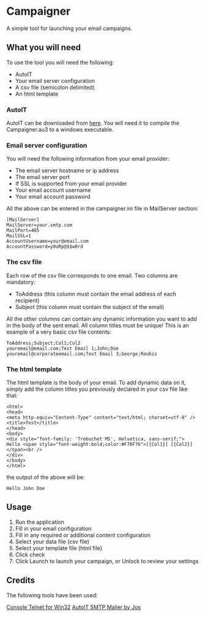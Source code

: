 # Campaigner
A simple tool for launching your email campaigns.

## What you will need
To use the tool you will need the following:
* AutoIT
* Your email server configuration
* A csv file (semicolon delimited)
* An html template

### AutoIT
AutoIT can be downloaded from [here](https://www.autoitscript.com/site/).
You will need it to compile the Campaigner.au3 to a windows executable.

### Email server configuration
You will need the following information from your email provider:
* The email server hostname or ip address
* The email server port
* If SSL is supported from your email provider
* Your email account username
* Your email account password

All the above can be entered in the campaigner.ini file in MailServer section:

```
[MailServer]
MailServer=your.smtp.com
MailPort=465
MailSSL=1
AccountUsername=your@email.com
AccountPassword=y0uRp@$$w0rd
```

### The csv file
Each row of the csv file corresponds to one email.
Two columns are mandatory:
* ToAddress (this column must contain the email address of each recipient)
* Subject (this column must contain the subject of the email)

All the other columns can contain any dynamic information you want to add in the body of the sent email.
All column titles must be unique!
This is an example of a very basic csv file contents:

```
ToAddress;Subject;Col1;Col2
youremail@email.com;Test Email 1;John;Doe
youremail@corporateemail.com;Test Email 3;George;Roubis
```

### The html template
The html template is the body of your email. To add dynamic data on it, simply add the column titles you previously declared in your csv file like that:

```
<html>
<head>
<meta http-equiv="Content-Type" content="text/html; charset=utf-8" />
<title>Test</title>
</head>
<body>
<div style="font-family: 'Trebuchet MS', Helvetica, sans-serif;">
Hello <span style="font-weight:bold;color:#F76F76">[{Col1}] [{Col2}]</span><br />
</div>
</body>
</html>
```

the output of the above will be:

```
Hello John Doe
```

## Usage
1. Run the application
2. Fill in your email configuration
3. Fill in any required or additional content configuration
4. Select your data file (csv file)
5. Select your template file (html file)
6. Click check
7. Click Launch to launch your campaign, or Unlock to review your settings

## Credits
The following tools have been used:

[Console Telnet for Win32](http://consoletelnet.sourceforge.net/)
[AutoIT SMTP Mailer by Jos](https://www.autoitscript.com/forum/topic/23860-smtp-mailer-that-supports-html-and-attachments/)


